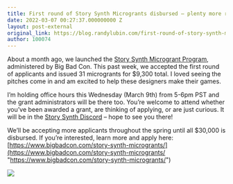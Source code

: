 ```yaml
---
title: First round of Story Synth Microgrants disbursed – plenty more remaining!
date: 2022-03-07 00:27:37.000000000 Z
layout: post-external
original_link: https://blog.randylubin.com/first-round-of-story-synth-microgrants-disbursed-plenty-more-remaining
author: 100074
---
```


About a month ago, we launched the [Story Synth Microgrant Program](https://blog.randylubin.com/story-synth-grant-program), administered by Big Bad Con. This past week, we accepted the first round of applicants and issued 31 microgrants for $9,300 total. I loved seeing the pitches come in and am excited to help these designers make their games.

I’m holding office hours this Wednesday (March 9th) from 5-6pm PST and the grant administrators will be there too. You’re welcome to attend whether you’ve been awarded a grant, are thinking of applying, or are just curious. It will be in the [Story Synth Discord](https://discord.gg/GNaaRbz7KX) – hope to see you there!

We’ll be accepting more applicants throughout the spring until all $30,000 is disbursed. If you’re interested, learn more and apply here: [https://www.bigbadcon.com/story-synth-microgrants/](https://www.bigbadcon.com/story-synth-microgrants/ "https://www.bigbadcon.com/story-synth-microgrants/")

![](/images/story-synth-and-big-bad-con-microgrant-banner.png)

